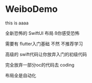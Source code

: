 # WeiboDemo
this is aaaa

全新恐怖的 SwiftUI 布局 ß你感受恐怖

需要有 flutter入门基础 不然 不推荐学习

高级的 swift代码让你放弃入门的初级代码

完全放弃一部分oc的代码去 coding

布局全是自动化
